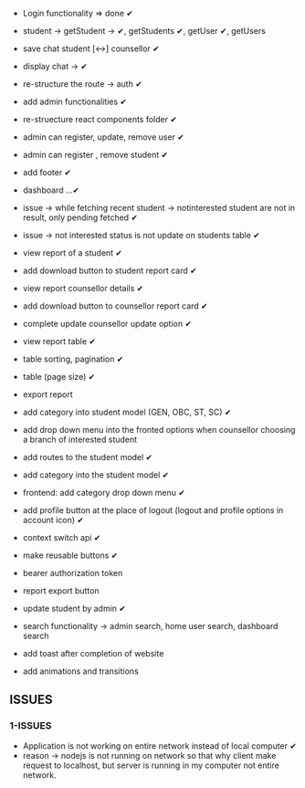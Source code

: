 - Login functionality => done ✔
- student -> getStudent -> ✔, getStudents ✔, getUser ✔, getUsers
- save chat student [<->] counsellor ✔
- display chat -> ✔
- re-structure the route -> auth ✔
- add admin functionalities ✔
- re-struecture react components folder ✔
- admin can register, update, remove user  ✔
- admin can register , remove student ✔
- add footer ✔ 
- dashboard ...✔ 
- issue -> while fetching recent student -> notinterested student are not in result, only pending fetched ✔
- issue -> not interested status is not update on students table ✔
- view report of a student ✔
- add download button to student report card ✔
- view report counsellor details ✔
- add download button to counsellor report card ✔
- complete update counsellor update option ✔
- view report table ✔
- table sorting, pagination ✔
- table (page size) ✔
- export report 
- add category into student model (GEN, OBC, ST, SC) ✔
- add drop down menu into the fronted options when counsellor choosing a branch of interested student
- add routes to the student model ✔
- add category into the student model ✔

- frontend: add category drop down menu ✔

- add profile button at the place of logout (logout and profile options in account icon) ✔
- context switch api ✔
- make reusable buttons ✔
- bearer authorization token  
- report export button  
- update student by admin ✔
- search functionality -> admin search, home user search, dashboard search

- add toast after completion of website
- add animations and transitions


## ISSUES

### 1-ISSUES
- Application is not working on entire network instead of local computer ✔
- reason -> nodejs is not running on network so that why client make request to localhost, but server is running in my computer not entire network.